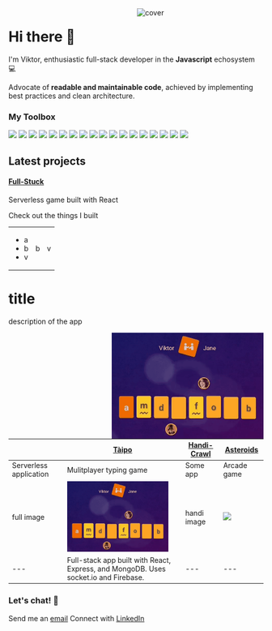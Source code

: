 <img align="right" width="250px" src="https://cdn.dribbble.com/users/2054184/screenshots/5426945/computer-flat-design.gif" alt="cover" />

# Hi there 👋

I'm Viktor, enthusiastic full-stack developer in the **Javascript** echosystem 💻

Advocate of **readable and maintainable code**, achieved by implementing best practices and clean architecture.

### My Toolbox

<p>
  <img width ='32px' src ='https://raw.githubusercontent.com/rahulbanerjee26/githubAboutMeGenerator/main/icons/typescript.svg'>
  <img width ='32px' src ='https://raw.githubusercontent.com/rahulbanerjee26/githubAboutMeGenerator/main/icons/html.svg'>
  <img width ='32px' src ='https://raw.githubusercontent.com/rahulbanerjee26/githubAboutMeGenerator/main/icons/css.svg'>
  <img width ='32px' src ='https://raw.githubusercontent.com/rahulbanerjee26/githubAboutMeGenerator/main/icons/javascript.svg'>
  <img width ='32px' src ='https://raw.githubusercontent.com/rahulbanerjee26/githubAboutMeGenerator/main/icons/sass.svg'>
  <img width ='32px' src ='https://raw.githubusercontent.com/rahulbanerjee26/githubAboutMeGenerator/main/icons/reactjs.svg'>   
  <img width ='32px' src ='https://raw.githubusercontent.com/rahulbanerjee26/githubAboutMeGenerator/main/icons/redux.svg'>
  <img width ='32px' src ='https://raw.githubusercontent.com/rahulbanerjee26/githubAboutMeGenerator/main/icons/angularjs.svg'>
  <img width ='32px' src ='https://raw.githubusercontent.com/rahulbanerjee26/githubAboutMeGenerator/main/icons/jest.svg'>
  <img width ='32px' src ='https://raw.githubusercontent.com/rahulbanerjee26/githubAboutMeGenerator/main/icons/nodejs.svg'>
  <img width ='32px' src ='https://raw.githubusercontent.com/rahulbanerjee26/githubAboutMeGenerator/main/icons/express.svg'>
  <img width ='32px' src ='https://raw.githubusercontent.com/rahulbanerjee26/githubAboutMeGenerator/main/icons/mongodb.svg'>
  <img width ='32px' src ='https://raw.githubusercontent.com/rahulbanerjee26/githubAboutMeGenerator/main/icons/firebase.svg'>
  <img width ='32px' src ='https://raw.githubusercontent.com/rahulbanerjee26/githubAboutMeGenerator/main/icons/git.svg'>
  <img width ='32px' src ='https://raw.githubusercontent.com/rahulbanerjee26/githubAboutMeGenerator/main/icons/postman.svg'>
  <img width ='32px' src ='https://raw.githubusercontent.com/rahulbanerjee26/githubAboutMeGenerator/main/icons/figma.svg'>
  <img width ='32px' src ='https://raw.githubusercontent.com/rahulbanerjee26/githubAboutMeGenerator/main/icons/xd.svg'> 
  <img width ='32px' src ='https://raw.githubusercontent.com/rahulbanerjee26/githubAboutMeGenerator/main/icons/photoshop.svg'> 
</p>


## Latest projects

####  [Full-Stuck](http://full-stuck.com)

Serverless game built with React  

Check out the things I built

<table style="width: 100%">
<tbody>
  <trow >
    <td>
      <ul>
        <li>a</li>
        <li>b</li>
        <li>v</li>
      </ul>
    </td>
    <td>b</td>
    <td>v</td>
    </trow>
  </tbdoy>
</table>
<div>
  <h1>title</h1>
  <p>description of the app</p>
  <img align="right" width="300px" src="https://github.com/vikvikvr/taipo/blob/main/readme-assets/taipo-gameplay-small.gif?raw=true"> 
</div>
   

|  | [Tàipo](https://github.com/vikvikvr/taipo) | [Handi-Crawl](https://github.com/vikvikvr/HandiCrawl) | [Asteroids](https://github.com/vikvikvr/asteroids) |
|---|---|---|---|
|  Serverless application | Mulitplayer typing game  | Some app  | Arcade game |
| full image | <img width="200px" src="https://github.com/vikvikvr/taipo/blob/main/readme-assets/taipo-gameplay-small.gif?raw=true">  | handi image  | <img width="200px" src="https://camo.githubusercontent.com/051d0968aa830aaef953937b54dd80b062e58d1afea40381be36d807b480a032/68747470733a2f2f6d656469612e67697068792e636f6d2f6d656469612f627667536370746e574942386a576c536f782f736f757263652e676966">  |
|---|Full-stack app built with React, Express, and MongoDB. Uses socket.io and Firebase.|---|---|





### Let's chat! 💬

Send me an [email](mailto:ricchiuto.viktor@gmail.com)
Connect with [LinkedIn](https://www.linkedin.com/in/vikvikvr/)
